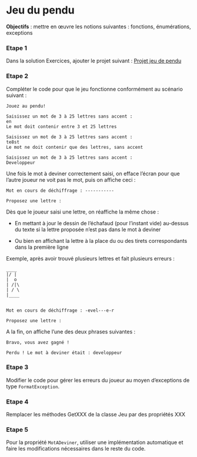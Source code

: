 # Jeu du pendu

**Objectifs** : mettre en œuvre les notions suivantes : fonctions,
énumérations, exceptions

### Etape 1
Dans la solution Exercices, ajouter le projet suivant : [Projet jeu de pendu](csharp-exos/fichiers/Pendu.zip ':ignore')

### Etape 2
Compléter le code pour que le jeu fonctionne conformément au scénario suivant :

```
Jouez au pendu!

Saisissez un mot de 3 à 25 lettres sans accent :
en
Le mot doit contenir entre 3 et 25 lettres

Saisissez un mot de 3 à 25 lettres sans accent :
te8st
Le mot ne doit contenir que des lettres, sans accent

Saisissez un mot de 3 à 25 lettres sans accent :
Developpeur
```

Une fois le mot à deviner correctement saisi, on efface l’écran pour que
l’autre joueur ne voit pas le mot, puis on affiche ceci :

```
Mot en cours de déchiffrage : -----------

Proposez une lettre :
```

Dès que le joueur saisi une lettre, on réaffiche la même chose :

-  En mettant à jour le dessin de l’échafaud (pour l’instant vide)
   au-dessus du texte si la lettre proposée n’est pas dans le mot à
   deviner

-  Ou bien en affichant la lettre à la place du ou des tirets
   correspondants dans la première ligne

Exemple, après avoir trouvé plusieurs lettres et fait plusieurs
erreurs :

```
____
|/ |
|  o
| /|\
| / \
|____


Mot en cours de déchiffrage : -evel---e-r

Proposez une lettre :
```

A la fin, on affiche l’une des deux phrases suivantes :

```
Bravo, vous avez gagné !

Perdu ! Le mot à deviner était : developpeur
```

### Etape 3
Modifier le code pour gérer les erreurs du joueur au moyen
d’exceptions de type `FormatException`.

### Etape 4
Remplacer les méthodes GetXXX de la classe Jeu par des propriétés XXX

### Etape 5
Pour la propriété `MotADeviner`, utiliser une implémentation
automatique et faire les modifications nécessaires dans le reste du code.
